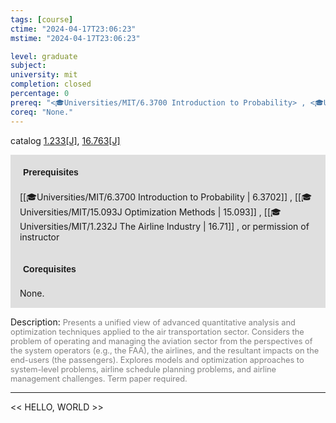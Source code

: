 ```yaml
---
tags: [course]
ctime: "2024-04-17T23:06:23"
mstime: "2024-04-17T23:06:23"

level: graduate
subject: 
university: mit
completion: closed
percentage: 0
prereq: "<🎓Universities/MIT/6.3700 Introduction to Probability> , <🎓Universities/MIT/15.093J Optimization Methods> , <🎓Universities/MIT/1.232J The Airline Industry> , or permission of instructor"
coreq: "None."
---
```


catalog [1.233[J]](http://student.mit.edu/catalog/m1b.html#1.233), [16.763[J]](http://student.mit.edu/catalog/m16b.html#16.763)

<span style="display: block; padding: 15px; background-color: rgb(100, 100, 100, 0.2);"><font id="m_prereq245_0" style="display: block; font-family: Arial, sans-serif; font-weight: bold; padding: 5px">Prerequisites</font><br><span id="prereq245_0">[[🎓Universities/MIT/6.3700 Introduction to Probability | 6.3702]] , [[🎓Universities/MIT/15.093J Optimization Methods | 15.093]] , [[🎓Universities/MIT/1.232J The Airline Industry | 16.71]] , or permission of instructor</span></span>
<span style="display: block; padding: 15px; background-color: rgb(100, 100, 100, 0.2);"><font id="m_coreq245_0" style="display: block; font-family: Arial, sans-serif; font-weight: bold; padding: 5px">Corequisites</font><br><span id="coreq245_0">None.</span></span>

<font style="">Description:</font>
<font style="color: grey; font-size: 0.8rem;">Presents a unified view of advanced quantitative analysis and optimization techniques applied to the air transportation sector. Considers the problem of operating and managing the aviation sector from the perspectives of the system operators (e.g., the FAA), the airlines, and the resultant impacts on the end-users (the passengers). Explores models and optimization approaches to system-level problems, airline schedule planning problems, and airline management challenges. Term paper required.</font>



---

<< HELLO, WORLD >>
